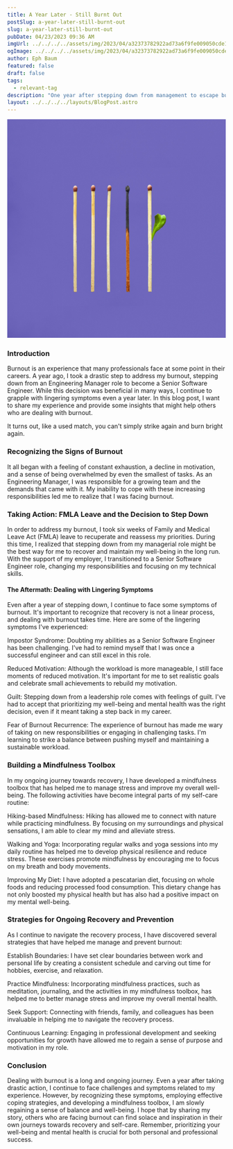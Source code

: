 ```yaml
---
title: A Year Later - Still Burnt Out
postSlug: a-year-later-still-burnt-out
slug: a-year-later-still-burnt-out
pubDate: 04/23/2023 09:36 AM
imgUrl: ../../../../assets/img/2023/04/a32373782922ad73a6f9fe009050cde14e7d117a.jpeg
ogImage: ../../../../assets/img/2023/04/a32373782922ad73a6f9fe009050cde14e7d117a.jpeg
author: Eph Baum
featured: false
draft: false
tags:
  - relevant-tag
description: "One year after stepping down from management to escape burnout—the recovery journey continues. An honest reflection on lingering symptoms, building a mindfulness toolbox, and why healing from professional burnout is anything but linear."
layout: ../../../../layouts/BlogPost.astro
---
```


![Featured Image](../../../../assets/img/2023/04/a32373782922ad73a6f9fe009050cde14e7d117a.jpeg)

### Introduction

Burnout is an experience that many professionals face at some point in their careers. A year ago, I took a drastic step to address my burnout, stepping down from an Engineering Manager role to become a Senior Software Engineer. While this decision was beneficial in many ways, I continue to grapple with lingering symptoms even a year later. In this blog post, I want to share my experience and provide some insights that might help others who are dealing with burnout.

It turns out, like a used match, you can't simply strike again and burn bright again.

### Recognizing the Signs of Burnout

It all began with a feeling of constant exhaustion, a decline in motivation, and a sense of being overwhelmed by even the smallest of tasks. As an Engineering Manager, I was responsible for a growing team and the demands that came with it. My inability to cope with these increasing responsibilities led me to realize that I was facing burnout.

### Taking Action: FMLA Leave and the Decision to Step Down

In order to address my burnout, I took six weeks of Family and Medical Leave Act (FMLA) leave to recuperate and reassess my priorities. During this time, I realized that stepping down from my managerial role might be the best way for me to recover and maintain my well-being in the long run. With the support of my employer, I transitioned to a Senior Software Engineer role, changing my responsibilities and focusing on my technical skills.

#### The Aftermath: Dealing with Lingering Symptoms

Even after a year of stepping down, I continue to face some symptoms of burnout. It's important to recognize that recovery is not a linear process, and dealing with burnout takes time. Here are some of the lingering symptoms I've experienced:

Impostor Syndrome: Doubting my abilities as a Senior Software Engineer has been challenging. I've had to remind myself that I was once a successful engineer and can still excel in this role.

Reduced Motivation: Although the workload is more manageable, I still face moments of reduced motivation. It's important for me to set realistic goals and celebrate small achievements to rebuild my motivation.

Guilt: Stepping down from a leadership role comes with feelings of guilt. I've had to accept that prioritizing my well-being and mental health was the right decision, even if it meant taking a step back in my career.

Fear of Burnout Recurrence: The experience of burnout has made me wary of taking on new responsibilities or engaging in challenging tasks. I'm learning to strike a balance between pushing myself and maintaining a sustainable workload.

### Building a Mindfulness Toolbox

In my ongoing journey towards recovery, I have developed a mindfulness toolbox that has helped me to manage stress and improve my overall well-being. The following activities have become integral parts of my self-care routine:

Hiking-based Mindfulness: Hiking has allowed me to connect with nature while practicing mindfulness. By focusing on my surroundings and physical sensations, I am able to clear my mind and alleviate stress.

Walking and Yoga: Incorporating regular walks and yoga sessions into my daily routine has helped me to develop physical resilience and reduce stress. These exercises promote mindfulness by encouraging me to focus on my breath and body movements.

Improving My Diet: I have adopted a pescatarian diet, focusing on whole foods and reducing processed food consumption. This dietary change has not only boosted my physical health but has also had a positive impact on my mental well-being.

### Strategies for Ongoing Recovery and Prevention

As I continue to navigate the recovery process, I have discovered several strategies that have helped me manage and prevent burnout:

Establish Boundaries: I have set clear boundaries between work and personal life by creating a consistent schedule and carving out time for hobbies, exercise, and relaxation.

Practice Mindfulness: Incorporating mindfulness practices, such as meditation, journaling, and the activities in my mindfulness toolbox, has helped me to better manage stress and improve my overall mental health.

Seek Support: Connecting with friends, family, and colleagues has been invaluable in helping me to navigate the recovery process.

Continuous Learning: Engaging in professional development and seeking opportunities for growth have allowed me to regain a sense of purpose and motivation in my role.

### Conclusion

Dealing with burnout is a long and ongoing journey. Even a year after taking drastic action, I continue to face challenges and symptoms related to my experience. However, by recognizing these symptoms, employing effective coping strategies, and developing a mindfulness toolbox, I am slowly regaining a sense of balance and well-being. I hope that by sharing my story, others who are facing burnout can find solace and inspiration in their own journeys towards recovery and self-care. Remember, prioritizing your well-being and mental health is crucial for both personal and professional success.

